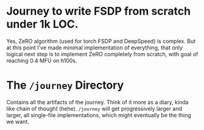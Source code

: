 # Journey to write FSDP from scratch under 1k LOC.

Yes, ZeRO algorithm (used for torch FSDP and DeepSpeed) is complex. But at this point I've made minimal implementation of everything, that only logical next step is to implement ZeRO completely from scratch, with goal of reaching 0.4 MFU on h100s.

# The `/journey` Directory

Contains all the artifacts of the journey. Think of it more as a diary, kinda like chain of thought (hehe). `/journey` will get progressively larger and larger, all single-file implementations, which might eventually be the thing we want.
